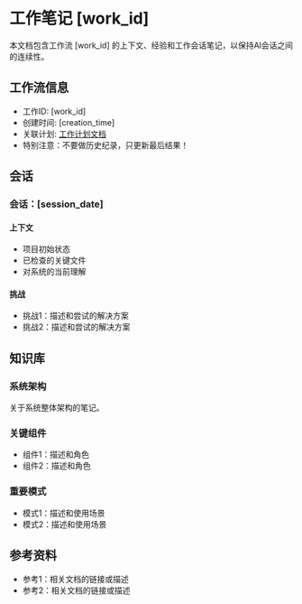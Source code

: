 # 工作笔记 [work_id]

本文档包含工作流 [work_id] 的上下文、经验和工作会话笔记，以保持AI会话之间的连续性。

## 工作流信息
- 工作ID: [work_id]
- 创建时间: [creation_time]
- 关联计划: [工作计划文档](workplan_[work_id].md)
- 特别注意：不要做历史纪录，只更新最后结果！

## 会话

### 会话：[session_date]

#### 上下文
- 项目初始状态
- 已检查的关键文件
- 对系统的当前理解

#### 挑战
- 挑战1：描述和尝试的解决方案
- 挑战2：描述和尝试的解决方案

## 知识库

### 系统架构
关于系统整体架构的笔记。

### 关键组件
- 组件1：描述和角色
- 组件2：描述和角色

### 重要模式
- 模式1：描述和使用场景
- 模式2：描述和使用场景

## 参考资料

- 参考1：相关文档的链接或描述
- 参考2：相关文档的链接或描述


